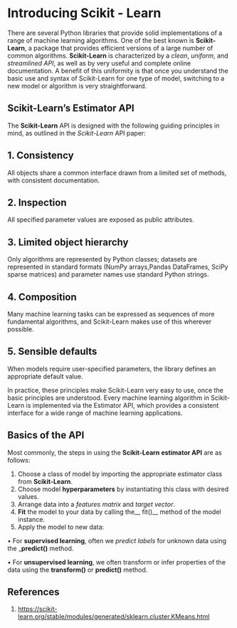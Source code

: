 # Introducing Scikit - Learn
There are several Python libraries that provide solid implementations of a range of machine learning algorithms. One of the best known is __Scikit-Learn__, a package that provides efficient versions of a large number of common algorithms. __Scikit-Learn__ is characterized by a _clean_, _uniform_, and _streamlined API_, as well as by very useful and complete online documentation. A benefit of this uniformity is that once you understand the basic use and syntax of Scikit-Learn for one type of model, switching to a new model or algorithm is very straightforward.

## Scikit-Learn’s Estimator API
The __Scikit-Learn__ API is designed with the following guiding principles in mind, as outlined in the _Scikit-Learn_ API paper:

## 1. Consistency
All objects share a common interface drawn from a limited set of methods, with consistent documentation.
## 2. Inspection
All specified parameter values are exposed as public attributes.
## 3. Limited object hierarchy
Only algorithms are represented by Python classes; datasets are represented in standard formats (NumPy arrays,Pandas DataFrames, SciPy sparse matrices) and parameter names use standard Python strings.
## 4. Composition
Many machine learning tasks can be expressed as sequences of more fundamental algorithms, and Scikit-Learn makes use of this wherever possible.
## 5. Sensible defaults
When models require user-specified parameters, the library defines an appropriate default value.

In practice, these principles make Scikit-Learn very easy to use, once the basic principles are understood. Every machine learning algorithm in Scikit-Learn is implemented via the Estimator API, which provides a consistent interface for a wide range of machine learning applications.

## Basics of the API
Most commonly, the steps in using the __Scikit-Learn estimator API__ are as follows:
1. Choose a class of model by importing the appropriate estimator class from __Scikit-Learn__.
2. Choose model __hyperparameters__ by instantiating this class with desired values.
3. Arrange data into a _features matrix_ and _target vector_.
4. __Fit__ the model to your data by calling the__ fit()__ method of the model instance.
5. Apply the model to new data:

• For __supervised learning__, often we _predict labels_ for unknown data using the ___predict()__ method.

• For __unsupervised learning__, we often transform or infer properties of the data using the __transform()__ or __predict()__ method.

## References
1. https://scikit-learn.org/stable/modules/generated/sklearn.cluster.KMeans.html

